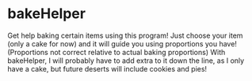 # bakeHelper
Get help baking certain items using this program! Just choose your item (only a cake for now) and it will guide you using proportions you have! (Proportions not correct relative to actual baking proportions)
With bakeHelper, I will probably have to add extra to it down the line, as I only have a cake, but future deserts will include cookies and pies!
